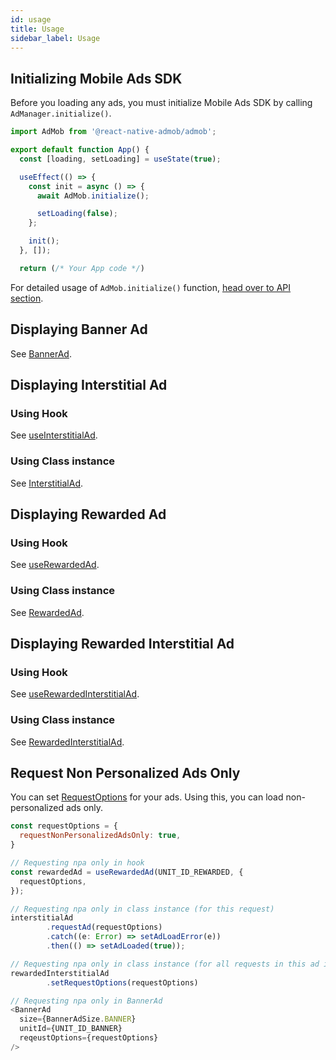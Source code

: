 ```yaml
---
id: usage
title: Usage
sidebar_label: Usage
---
```


## Initializing Mobile Ads SDK

Before you loading any ads, you must initialize Mobile Ads SDK by calling `AdManager.initialize()`.

```js
import AdMob from '@react-native-admob/admob';

export default function App() {
  const [loading, setLoading] = useState(true);

  useEffect(() => {
    const init = async () => {
      await AdMob.initialize();

      setLoading(false);
    };

    init();
  }, []);

  return (/* Your App code */)
```

For detailed usage of `AdMob.initialize()` function, [head over to API section](api/initialize).

## Displaying Banner Ad

See [BannerAd](components/banner).

## Displaying Interstitial Ad

### Using Hook

See [useInterstitialAd](api/useInterstitialAd).

### Using Class instance

See [InterstitialAd](api/InterstitialAd).

## Displaying Rewarded Ad

### Using Hook

See [useRewardedAd](api/useRewardedAd).

### Using Class instance

See [RewardedAd](api/RewardedAd).

## Displaying Rewarded Interstitial Ad

### Using Hook

See [useRewardedInterstitialAd](api/useRewardedInterstitialAd).

### Using Class instance

See [RewardedInterstitialAd](api/RewardedInterstitialAd).

## Request Non Personalized Ads Only

You can set [RequestOptions](api/RequestOptions) for your ads. Using this, you can load non-personalized ads only.

```js
const requestOptions = {
  requestNonPersonalizedAdsOnly: true,
}

// Requesting npa only in hook
const rewardedAd = useRewardedAd(UNIT_ID_REWARDED, {
  requestOptions,
});

// Requesting npa only in class instance (for this request)
interstitialAd
        .requestAd(requestOptions)
        .catch((e: Error) => setAdLoadError(e))
        .then(() => setAdLoaded(true));

// Requesting npa only in class instance (for all requests in this ad instance)
rewardedInterstitialAd
        .setRequestOptions(requestOptions)

// Requesting npa only in BannerAd
<BannerAd
  size={BannerAdSize.BANNER}
  unitId={UNIT_ID_BANNER}
  reqeustOptions={requestOptions}
/>
```